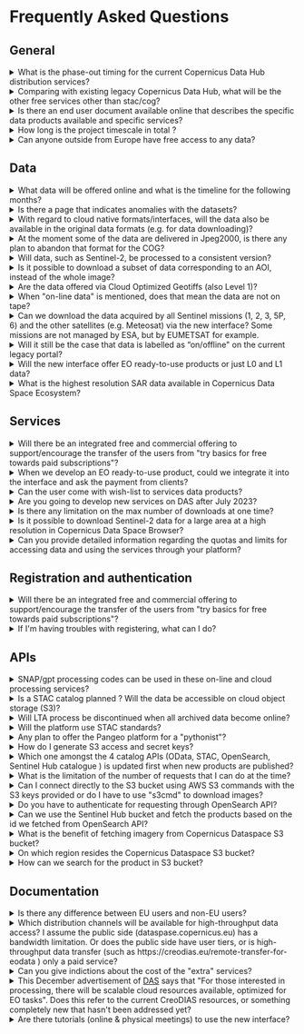 # Frequently Asked Questions

## General

<details>
  <summary>What is the phase-out timing for the current Copernicus Data Hub distribution services?</summary>
  <p>
   The legacy Copernicus Data Hub distribution service will remain in operations until end of June 2023 to allow a smooth migration to the new Copernicus Data Access service by all user communities. The Copernicus Data Hub distribution service will continue offering access to Sentinel data  with a gradual ramp-down of the operations capacity and data offering until end of September 2023.
  </p>
</details>


<details>
  <summary>Comparing with existing legacy Copernicus Data Hub, what will be the other free services other than stac/cog?</summary>
    <p>
    Compared to existing Copernicus Data Hub, there will indeed be additional APIs - OGC interfaces (WMS, WMTS, WCS), OpenEO, Sentinel Hub API, S3, and others. Please refer to the <a href="Roadmap.md">Roadmap</a> for more info on the timing of these interfaces.
    </p>
</details>

<details>
  <summary>Is there an end user document available online that describes the specific data products available and specific services?</summary>
    <p>
    The user level details for every service and dataset will be provided in this documentation. With every service and dataset embedded into the ecosystem, this documentation will be updated accordingly.
     </p>
</details>
<details>
  <summary>How long is the project timescale in total ?</summary>
    <p>
   The time scale of the project is 6 years (i.e., to the end of 2028) with an optional extension up to 10 years (i.e., 2032).
     </p>
</details>
<details>
  <summary>Can anyone outside from Europe have free access to any data?</summary>
    <p>
   Yes, data and services will be available to users worldwide.
     </p>
</details>

## Data

<details>
  <summary>What data will be offered online and what is the timeline for the following months?</summary>
    <p>
    For the details on the data offer and timing, we would like to refer to the <a href="Roadmap.md">Roadmap</a>
     </p>
</details>

<details>
  <summary>Is there a page that indicates anomalies with the datasets?</summary>
    <p>
    The <a href="https://operations.dashboard.copernicus.eu/index" target="_blank">Copernicus Operations Dashboard</a> provides details of events over the past three months that have impact on the completeness of the data production, such as planned calibration activities, manoeuvrers, or anomalies. The information of which data is affected is included.
     </p>
</details>

<details>
  <summary>With regard to cloud native formats/interfaces, will the data also be available in the original data formats (e.g. for data downloading)?</summary>
    <p>
    Yes, data will also be available in original data formats (i.e. .SAFE).
     </p>
</details>

<details>
  <summary>At the moment some of the data are delivered in Jpeg2000, is there any plan to abandon that format for the COG?</summary>
    <p>
    There is currently no plan to convert Sentinel-2 in COGs. However, there is a parallel activity happening within ESA to define format evolution for all Sentinels which will be followed, once decisions are taken. But this is not something that is happening on the short term.
     </p>
</details>

<details>
  <summary>Will data, such as Sentinel-2, be processed to a consistent version?</summary>
    <p>
    The Sentinel-2 data will be available at the latest processing baseline. And with the reprocessing of Sentinel-2 happening in parallel (out of scope of this project), these will become available on this service as well.
     </p>
</details>

<details>
  <summary>Is it possible to download a subset of data corresponding to an AOI, instead of the whole image?</summary>
    <p>
    Yes, you will be able to download a subset of data, either using S3 interface, or dedicated APIs, i.e. Sentinel Hub, OpenEO when they become available. See <a href="Roadmap.md">Roadmap</a> section of the documentation.
     </p>
</details>

<details>
  <summary>Are the data offered via Cloud Optimized Geotiffs (also Level 1)?</summary>
    <p>
    Sentinel-1 GRD data will be available in COG format. Sentinel-2 will stay in JP2 for the moment, as it is a similarly performant cloud optimised format.
     </p>
</details>

<details>
  <summary>When "on-line data" is mentioned, does that mean the data are not on tape?</summary>
    <p>
    The “on-line data” or IAD we are referring to, are indeed not on the tapes.  Tapes will still be there for redundancy reasons.
     </p>
</details>

<details>
  <summary>Can we download the data acquired by all Sentinel missions (1, 2, 3, 5P, 6) and the other satellites (e.g. Meteosat) via the new interface? Some missions are not managed by ESA, but by EUMETSAT for example.</summary>
    <p>
    Initialy Sentinel 1, Sentinel 2, Sentinel 3 and Sentinel 5P data up to L2 products will be available. Sentinel 6 data and data from Meteosat are currently not in the roadmap of the project. However access to Copernicus Contributing Missions CORE Datasets, Digital Elevation Models, data from Copernicus Services and additional data sets such as Landsat and ENVISAT and Belgian Collaborative Ground Segment hosted data are planned in the future. The <a href="https://documentation.dataspace.copernicus.eu/Roadmap/DataTable.html">Data Roadmap</a> shows how the Copernicus Data Space Ecosystem will be continously upgraded and how more data will become available.
     </p>
</details>

<details>
  <summary>Will it still be the case that data is labelled as “on/offline" on the current legacy portal?</summary>
    <p>
    The vast majority of the data will be on-line : all Sentinel-2 L1C/L2A, Sentinel-1 SLC/GRD  and just about all other relevant data collections.
     </p>
</details>

<details>
  <summary>Will the new interface offer EO ready-to-use products or just L0 and L1 data?</summary>
    <p>
    Up to L2 products will be available. The <a href="Roadmap.md">Roadmap</a> shows how the Copernicus Data Space Ecosystem will be continously upgraded and how more data become available.
     </p>
</details>

<details>
  <summary>What is the highest resolution SAR data available in Copernicus Data Space Ecosystem?</summary>
    <p>The Sentinel-1 SAR achieves a spatial resolution of approximately 5 by 20 m. More info can be found here:
<a href="https://sentinel.esa.int/web/sentinel/user-guides/sentinel-1-sar/resolutions" target="_blank">https://sentinel.esa.int/web/sentinel/user-guides/sentinel-1-sar/resolutions</a>
    </p>
</details>

## Services

<details>
  <summary>Will there be an integrated free and commercial offering to support/encourage the transfer of the users from "try basics for free towards paid subscriptions"?</summary>
    <p>
    Yes, there will be a common user identity, which will allow registered users to seamlessly transfer between systems. This will also extend to other systems that will be added to the free tier to the commerical tier ecosystem in the future, assuming they will integrate it.
     </p>
</details>

<details>
  <summary>When we develop an EO ready-to-use product, could we integrate it into the interface and ask the payment from clients?</summary>
    <p>
    Yes, commercial services can be built on top, similar to Copernicus open license.
     </p>
</details>

<details>
  <summary>Can the user come with wish-list to services data products?</summary>
    <p>
    User can come with suggestions to improve or expand the service portfolio. A user forum will be set up and released by July to accommodate this.
     </p>
</details>

<details>
  <summary>Are you going to develop new services on DAS after July 2023?</summary>
    <p>
    Yes, a marketplace will be available where new Third party services will be able to onboard from July onwards to expand the ecosystem.
     </p>
</details>

<details>
  <summary>Is there any limitation on the max number of downloads at one time?</summary>
    <p>
    Yes, there will be quotas and constraints for different services.
     </p>
</details>

<details>
  <summary>Is it possible to download Sentinel-2 data for a large area at a high resolution in Copernicus Data Space Browser?
  </summary>
    <p>
    Depending on your use, we suggest to use the high-res print (via the high-res print tab) where you will get large areas in a high resolution (the data is though not georeferenced) or if you need georeferenced data, split your area in several smaller images that you download or choose a bit lower resolution to stay within the limits of 2500px.
    </p>
</details>

<details>
  <summary>Can you provide detailed information regarding the quotas and limits for accessing data and using the services through your platform?
  </summary>
    <p>We understand the importance of knowing the limitations and restrictions imposed on the usage of our services. For detailed information about the quotas, we recommend referring to the Service Description and Evolution document available on our documentation portal. You can find the document at <a href= "https://documentation.dataspace.copernicus.eu/Roadmap.html" target="_blank">https://documentation.dataspace.copernicus.eu/Roadmap.html </a>. The quotas information can be found in Annex B.
    </p>
</details>


## Registration and authentication

<details>
  <summary>Will there be an integrated free and commercial offering to support/encourage the transfer of the users from "try basics for free towards paid subscriptions"?</summary>
    <p>
    Yes, there will be a common user identity, which will allow registered users to seamlessly transfer between systems. This will also extend to other systems that will be added to the free tier to the commerical tier ecosystem in the future, assuming they will integrate it.
     </p>
</details>

<details>
  <summary>If I'm having troubles with registering, what can I do?</summary>
    <p>
    Please e-mail the <a href="mailto:help-login@dataspace.copernicus.eu">help-login@dataspace.copernicus.eu</a> address for direct support on this matter.
     </p>
</details>

## APIs

<details>
  <summary>SNAP/gpt processing codes can be used in these on-line and cloud processing services?</summary>
    <p>
    SNAP is integrated in cloud environment, and there will even be some dedicated on-demand services based on SNAP  (i.e. S1 processing to coherence, etc). 
     </p>
</details>

<details>
  <summary>Is a STAC catalog planned ? Will the data be accessible on cloud object storage (S3)?</summary>
    <p>
    STAC Catalog API is indeed planned.  Note that the phase-in will take from end of January to July 2023.  So services will be added during this timeline, not everything will be available at the beginning. All the data will be available over S3 as well.
     </p>
</details>

<details>
  <summary>Will LTA process be discontinued when all archived data become online?</summary>
    <p>
    There will still be services available for so called “deferred data access” :  data collections that are not commonly used. That said, all most relevant collections will be available on-line.  The <a href="Roadmap.md">Roadmap</a> shows how the Copernicus Data Space Ecosystem will be continously upgraded and how more data become available.
     </p>
</details>

<details>
  <summary>Will the platform use STAC standards?</summary>
    <p>
    Yes, there will be STAC compliant Catalog API, as well as STAC items for inpidual products.
     </p>
</details>

<details>
  <summary>Any plan to offer the Pangeo platform for a "pythonist"?</summary>
    <p>
    This is currently not in the offer or roadmap.
     </p>
</details>

<details>
  <summary> How do I generate S3 access and secret keys? 
  </summary>
    <p>You can request such credentials as the guided in <a href="https://documentation.dataspace.copernicus.eu/APIs/S3.html" target="_blank"> https://documentation.dataspace.copernicus.eu/APIs/S3.html</a>
    </p>
</details>

<details>
  <summary>Which one amongst the 4 catalog APIs (OData, STAC, OpenSearch, Sentinel Hub catalogue ) is updated first when new products are published?
  </summary>
    <p>OpenSearch, OData and STAC catalog APIs all use the same backend database.
Sentinel Hub catalog API contains a subset of the collections, hence it works only for the ones that have been imported to Sentinel Hub,
Therefore there is no first updated one.
    </p>
</details>

<details>
  <summary>What is the limitation of the number of requests that I can do at the time?
  </summary>
    <p>For detailed information about the limits, we recommend referring to the Service Description and Evolution document available on our documentation portal. You can find the document at <a href= "https://documentation.dataspace.copernicus.eu/Roadmap.html" target="_blank">https://documentation.dataspace.copernicus.eu/Roadmap.html</a>. The quotas information can be found in Annex B.
    </p>
</details>

<details>
  <summary>Can I connect directly to the S3 bucket using AWS S3 commands with the S3 keys provided or do I have to use "s3cmd" to download images?
  </summary>
    <p>Yes, you can connect to S3 bucket using AWS S3 connection. However some functionality may not be supported. It is recommended to use the 's3cmd' command to download products.
    </p>
</details>

<details>
  <summary>Do you have to authenticate for requesting through OpenSearch API?
  </summary>
    <p>There's no need to use any user or authentication when you want to search. User authentication is required for downloading products.
    </p>
</details>

<details>
  <summary>Can we use the Sentinel Hub bucket and fetch the products based on the id we fetched from OpenSearch API?
  </summary>
    <p>You can use Sentinel Hub bucket in addition to some programming tools by providing product ID obtained using OpenSearch API or OData of the Copernicus Dataspace Ecosystem.
    </p>
</details>

<details>
  <summary>What is the benefit of fetching imagery from Copernicus Dataspace S3 bucket?
  </summary>
    <p>Downloading products via S3 is faster as it delivers products as an .zip archive, skipping the need of zipper.
    </p>
</details>

<details>
  <summary>On which region resides the Copernicus Dataspace S3 bucket?
  </summary>
    <p>Repo is located in Warsaw/Poland. 
    </p>
</details>

<details>
  <summary>How can we search for the product in S3 bucket?
  </summary>
    <p>Searching via ID or product name in the OpenSearch or OData will give the S3 path to the product in response.
    </p>
</details>

## Documentation

<details>
  <summary>Is there any difference between EU users and non-EU users?</summary>
    <p>
    There is no difference between EU users and non-EU users. That said, there will be a continuity of the accounts with higher throughput, managed by ESA (i.e. Copernicus Services, International Hub, etc.).
     </p>
</details>
<details>
  <summary>Which distribution channels will be available for high-throughput data access? I assume the public side (dataspase.copernicus.eu) has a bandwidth limitation. Or does the public side have user tiers, or is high-throughput data transfer (such as https://creodias.eu/remote-transfer-for-eodata ) only a paid service?</summary>
    <p>
    All distribution options (i.e. OData, S3, Sentinel Hub,..) will be constrained with user quotas, which includes both bandwidth limitation, as well as monthly limits.
     </p>
</details>
<details>
  <summary>Can you give indictions about the cost of the "extra" services?</summary>
    <p>
    Pricing will be published soon.
     </p>
</details>
<details>
  <summary><span>
  This December advertisement of <a href="https://medium.com/sentinel-hub/new-copernicus-data-access-service-to-support-the-ecosystem-for-earth-observation-412f829355a3 " target="_blank">DAS</a> says that "For those interested in processing, there will be scalable cloud resources available, optimized for EO tasks". Does this refer to the current CreoDIAS resources, or something completely new that hasn't been addressed yet?
  </span>
  </summary>
    <p>
    Scalable cloud resources will be part of the commercial offering and can be obtained at <a href = "https://creodias.eu/">CREODIAS</a> in first instance. ICT-wise, there will be two options, including Open Telekom Cloud.
     </p>
</details>
<details>
  <summary>Are there tutorials (online & physical meetings) to use the new interface?</summary>
    <p>
    Tutorials will be added to the documentation in due time explaining the usage of the different interfaces. We will also be present on different conferences explaining the service & ecosystem.
     </p>
</details>